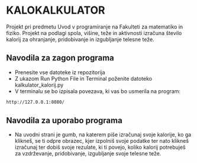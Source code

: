 # KALOKALKULATOR
Projekt pri predmetu Uvod v programiranje na Fakulteti za matematiko in fiziko. Projekt na podlagi spola, višine, teže in aktivnosti izračuna število kalorij za ohranjanje, pridobivanje in izgubljanje telesne teže.

## Navodila za zagon programa
- Prenesite vse datoteke iz repozitorija
- Z ukazom Run Python File in Terminal poženite datoteko kalkulator_kalorij.py
- V terminalu se bo izpisala povezava, ki vas bo usmerila na program: 
```sh
http://127.0.0.1:8080/ 
```
## Navodila za uporabo programa
- Na uvodni strani je gumb, na katerem piše izračunaj svoje kalorije, ko ga klikneš, se ti odpre obrazec, kjer izpolniš svoje podatke ter nato klikneš izračunaj ter dobiš svoje rezulate, ki ti povejo, koliko kalorij potrebuješ za vzdrževanje, pridobivanje, izgubljanje svoje telesne teže.